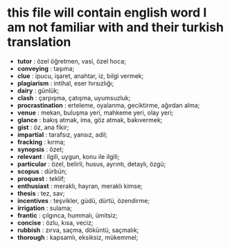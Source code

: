 # this file will contain english word I am not familiar with and their turkish translation

- **tutor** : özel öğretmen, vasi, özel hoca;
- **conveying** : taşıma;
- **clue** : ipucu, işaret, anahtar, iz, bilgi vermek;
- **plagiarism** : intihal, eser hırsızlığı;
- **dairy** : günlük;
- **clash** : çarpışma, çatışma, uyumsuzluk;
- **procrastination** : erteleme, oyalanma, geciktirme, ağırdan alma;
- **venue** : mekan, buluşma yeri, mahkeme yeri, olay yeri;
- **glance** : bakış atmak, ima, göz atmak, bakıvermek;
- **gist** : öz, ana fikir;
- **impartial** : tarafsız, yansız, adil;
- **fracking** : kırma;
- **synopsis** : özet;
- **relevant** : ilgili, uygun, konu ile ilgili;
- **particular** : özel, belirli, husus, ayrıntı, detaylı, özgü;
- **scopus** : dürbün;
- **proquest** : teklif;
- **enthusiast** : meraklı, hayran, meraklı kimse;
- **thesis** : tez, sav;
- **incentives** : teşvikler, güdü, dürtü, özendirme;
- **irrigation** : sulama;
- **frantic** : çılgınca, hummalı, ümitsiz;
- **concise** : özlu, kısa, veciz;
- **rubbish** : zırva, saçma, döküntü, saçmalık;
- **thorough** : kapsamlı, eksiksiz, mükemmel;